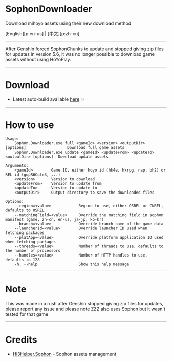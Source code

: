 # SophonDownloader
Download mihoyo assets using their new download method

[English][p:en-us] | [中文][p:zh-cn]

---

After Genshin forced SophonChunks to update and stopped giving zip files for updates in version 5.6, it was no longer possible to download game assets without using HoYoPlay.

---

# Download

* Latest auto-build available [here](https://nightly.link/Escartem/SophonDownloader/workflows/build/master/Sophon.Downloader.zip) ✨

---

# How to use
```
Usage:
    Sophon.Downloader.exe full <gameId> <version> <outputDir> [options]                  Download full game assets
    Sophon.Downloader.exe update <gameId> <updateFrom> <updateTo> <outputDir> [options]  Download update assets

Arguments:
    <gameId>        Game ID, either hoyo id (hk4e, hkrpg, nap, bh2) or REL id (gopR6Cufr3, ...)
    <version>       Version to download
    <updateFrom>    Version to update from
    <updateTo>      Version to update to
    <outputDir>     Output directory to save the downloaded files

Options:
    --region=<value>            Region to use, either OSREL or CNREL, defaults to OSREL
    --matchingField=<value>     Override the matching field in sophon manifest (game, zh-cn, en-us, ja-jp, ko-kr)
    --branch=<value>            Override branch name of the game data
    --launcherId=<value>        Override launcher ID used when fetching packages
    --platApp=<value>           Override platform application ID used when fetching packages
    --threads=<value>           Number of threads to use, defaults to the number of processors
    --handles=<value>           Number of HTTP handles to use, defaults to 128
    -h, --help                  Show this help message
```

---

# Note

This was made in a rush after Genshin stopped giving zip files for updates, please report any issue and please note ZZZ also uses Sophon but it wasn't tested for that game

---

# Credits

- [Hi3Helper.Sophon](https://github.com/CollapseLauncher/Hi3Helper.Sophon) - Sophon assets management
